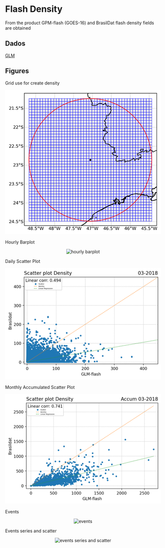 # Flash Density
From the product GPM-flash (GOES-16) and BrasilDat flash density fields are obtained

Dados
---
[GLM](https://ghrc.nsstc.nasa.gov/lightning/overview_glm.html)

Figures
----
Grid use for create density
<div align="center">
  <img src="https://raw.githubusercontent.com/mhacarthur/Flash-density/main/fig/BrasilDat_grid_region.png" alt="grid" />
</div>

Hourly Barplot 
<div align="center">
  <img src="https://raw.githubusercontent.com/mhacarthur/Flash-density/main/fig/GLM_Brasildat_barplot_notitle.png" alt="hourly barplot" />
</div>

Daily Scatter Plot
<div align="center">
  <img src="https://raw.githubusercontent.com/mhacarthur/Flash-density/main/fig/Scatter_GLM_BrasilDat_month.png" alt="daily scatter plot" />
</div>

Monthly Accumulated Scatter Plot
<div align="center">
  <img src="https://raw.githubusercontent.com/mhacarthur/Flash-density/main/fig/Scatter_GLM_BrasilDat_month_accum.png" alt="monthly scatter plot" />
</div>

Events
<div align="center">
  <img src="https://raw.githubusercontent.com/mhacarthur/Flash-density/main/fig/GLM_Brasildat_SerieT.png" alt="events" />
</div>

Events series and scatter
<div align="center">
  <img src="https://raw.githubusercontent.com/mhacarthur/Flash-density/main/fig/GLM_Brasildat_eventos.png" alt="events series and scatter" />
</div>